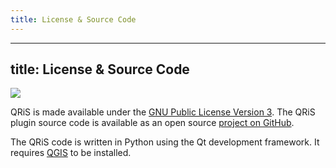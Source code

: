 ```yaml
---
title: License & Source Code
---
```

---
title: License & Source Code
---

<img class="float-right" src="{{ site.baseurl }}/assets/images/github-icon.png">

QRiS is made available under the [GNU Public License Version 3](https://raw.githubusercontent.com/Riverscapes/RaveAddIn/master/LICENSE). The QRiS plugin source code is available as an open source [project on GitHub](https://github.com/Riverscapes/QRiS).


The QRiS code is written in Python using the Qt development framework. It requires <a href="https://qgis.org">QGIS</a> to be installed.
